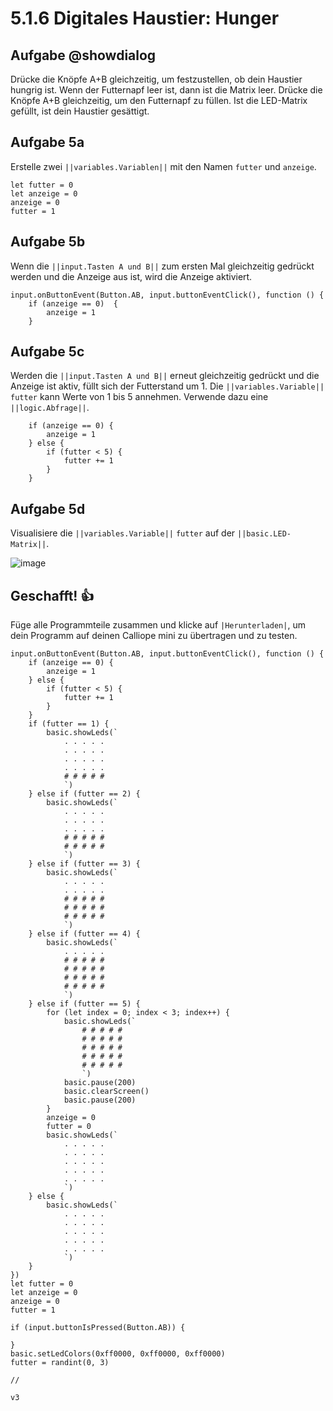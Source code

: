 # 5.1.6 Digitales Haustier: Hunger

## Aufgabe @showdialog
Drücke die Knöpfe A+B gleichzeitig, um festzustellen, ob dein Haustier hungrig ist.
Wenn der Futternapf leer ist, dann ist die Matrix leer. Drücke die Knöpfe A+B gleichzeitig,
um den Futternapf zu füllen. Ist die LED-Matrix gefüllt, ist dein Haustier gesättigt.

## Aufgabe 5a
Erstelle zwei ``||variables.Variablen||`` mit den Namen ``futter`` und ``anzeige``.

```blocks
let futter = 0
let anzeige = 0
anzeige = 0
futter = 1
```

## Aufgabe 5b
Wenn die ``||input.Tasten A und B||``  zum ersten Mal gleichzeitig gedrückt werden und die Anzeige aus ist, wird die Anzeige aktiviert.

```blocks
input.onButtonEvent(Button.AB, input.buttonEventClick(), function () {
    if (anzeige == 0)  {
        anzeige = 1
    }
```

## Aufgabe 5c
Werden die ``||input.Tasten A und B||`` erneut gleichzeitig gedrückt und die Anzeige ist aktiv, füllt sich der Futterstand um 1.
Die ``||variables.Variable||`` ``futter`` kann Werte von 1 bis 5 annehmen. Verwende dazu eine ``||logic.Abfrage||``.

```blocks
    if (anzeige == 0) {
        anzeige = 1
    } else {
        if (futter < 5) {
            futter += 1
        }
    }
```

## Aufgabe 5d

Visualisiere die ``||variables.Variable||`` ``futter`` auf der ``||basic.LED-Matrix||``. 

![image](https://raw.githubusercontent.com/calliope-edu/arbeitsheft2tutorials/refs/heads/master/static/images/haustier-futter.jpg)

## Geschafft! 👍

Füge alle Programmteile zusammen und klicke auf ``|Herunterladen|``, um dein Programm auf deinen Calliope mini zu übertragen und zu testen.

```blocks
input.onButtonEvent(Button.AB, input.buttonEventClick(), function () {
    if (anzeige == 0) {
        anzeige = 1
    } else {
        if (futter < 5) {
            futter += 1
        }
    }
    if (futter == 1) {
        basic.showLeds(`
            . . . . .
            . . . . .
            . . . . .
            . . . . .
            # # # # #
            `)
    } else if (futter == 2) {
        basic.showLeds(`
            . . . . .
            . . . . .
            . . . . .
            # # # # #
            # # # # #
            `)
    } else if (futter == 3) {
        basic.showLeds(`
            . . . . .
            . . . . .
            # # # # #
            # # # # #
            # # # # #
            `)
    } else if (futter == 4) {
        basic.showLeds(`
            . . . . .
            # # # # #
            # # # # #
            # # # # #
            # # # # #
            `)
    } else if (futter == 5) {
        for (let index = 0; index < 3; index++) {
            basic.showLeds(`
                # # # # #
                # # # # #
                # # # # #
                # # # # #
                # # # # #
                `)
            basic.pause(200)
            basic.clearScreen()
            basic.pause(200)
        }
        anzeige = 0
        futter = 0
        basic.showLeds(`
            . . . . .
            . . . . .
            . . . . .
            . . . . .
            . . . . .
            `)
    } else {
        basic.showLeds(`
            . . . . .
            . . . . .
            . . . . .
            . . . . .
            . . . . .
            `)
    }
})
let futter = 0
let anzeige = 0
anzeige = 0
futter = 1
```

```ghost
if (input.buttonIsPressed(Button.AB)) {
	
}
basic.setLedColors(0xff0000, 0xff0000, 0xff0000)
futter = randint(0, 3)
```


```template
//
```

```package
v3
```


